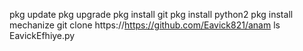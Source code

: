 pkg update
pkg upgrade
pkg install git
pkg install python2
pkg install mechanize
git clone https://https://github.com/Eavick821/anam
ls
EavickEfhiye.py

